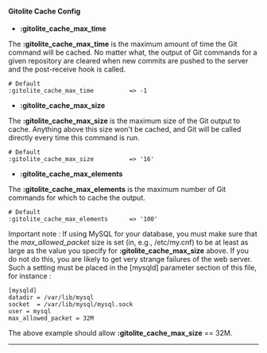 #### Gitolite Cache Config

* **:gitolite_cache_max_time**

The **:gitolite_cache_max_time** is the maximum amount of time the Git command will be cached. No matter what, the output of Git commands for a given repository are cleared when new commits are pushed to the server and the post-receive hook is called.

    # Default
    :gitolite_cache_max_time          => -1

* **:gitolite_cache_max_size**

The **:gitolite_cache_max_size** is the maximum size of the Git output to cache. Anything above this size won't be cached, and Git will be called directly every time this command is run.

    # Default
    :gitolite_cache_max_size          => '16'

* **:gitolite_cache_max_elements**

The **:gitolite_cache_max_elements** is the maximum number of Git commands for which to cache the output.

    # Default
    :gitolite_cache_max_elements      => '100'

Important note : If using MySQL for your database, you must make sure that the *max_allowed_packet* size is set (in, e.g., /etc/my.cnf) to be at least as large as the value you specify for **:gitolite_cache_max_size** above. If you do not do this, you are likely to get very strange failures of the web server. Such a setting must be placed in the [mysqld] parameter section of this file, for instance :

```
[mysqld]
datadir = /var/lib/mysql
socket  = /var/lib/mysql/mysql.sock
user = mysql
max_allowed_packet = 32M
```

The above example should allow **:gitolite_cache_max_size** == 32M.

***
